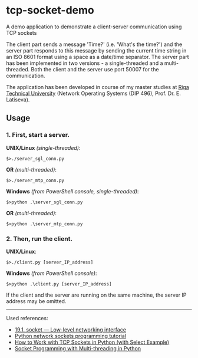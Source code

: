# tcp-socket-demo
A demo application to demonstrate a client-server communication using TCP sockets


The client part sends a message 'Time?' (i.e. 'What's the time?') and the server part responds to this message by sending the current time string in an ISO 8601 format using a space as a date/time separator. The server part has been implemented in two versions - a single-threaded and a multi-threaded. Both the client and the server use port 50007 for the communication.

The application has been developed in course of my master studies at [Riga Technical University] (Network Operating Systems (DIP 496), Prof. Dr. E. Latiseva).

## Usage
### 1. First, start a server.
__UNIX/Linux__ _(single-threaded)_:
```
$>./server_sgl_conn.py
```  
__OR__ _(multi-threaded)_:
```
$>./server_mtp_conn.py
```
__Windows__ _(from PowerShell console, single-threaded)_:
```
$>python .\server_sgl_conn.py
```
__OR__ _(multi-threaded)_:
```
$>python .\server_mtp_conn.py
```
### 2. Then, run the client.
__UNIX/Linux__:
```
$>./client.py [server_IP_address]
```
__Windows__ _(from PowerShell console)_:
```
$>python .\client.py [server_IP_address]
```

If the client and the server are running on the same machine, the server IP address may be omitted.
<hr>

Used references:
* [19.1. socket — Low-level networking interface]
* [Python network sockets programming tutorial]
* [How to Work with TCP Sockets in Python (with Select Example)]
* [Socket Programming with Multi-threading in Python]

[Riga Technical University]: https://www.rtu.lv/
[19.1. socket — Low-level networking interface]: https://docs.python.org/3/library/socket.html
[Python network sockets programming tutorial]: https://pythonspot.com/python-network-sockets-programming-tutorial/
[How to Work with TCP Sockets in Python (with Select Example)]: https://steelkiwi.com/blog/working-tcp-sockets/
[Socket Programming with Multi-threading in Python]: https://www.geeksforgeeks.org/socket-programming-multi-threading-python/
